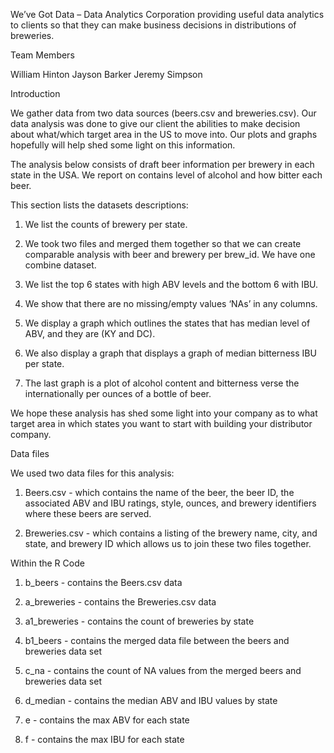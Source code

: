 We’ve Got Data – Data Analytics Corporation providing useful data analytics to clients so that they can make business decisions in distributions of breweries.

Team Members

William Hinton
Jayson Barker
Jeremy Simpson

Introduction

We gather data from two data sources (beers.csv and breweries.csv). Our data analysis was done to give our client the abilities to make decision about what/which target area in the US to move into. Our plots and graphs hopefully will help shed some light on this information.

The analysis below consists of draft beer information per brewery in each state in the USA. We report on contains level of alcohol and how bitter each beer.

This section lists the datasets descriptions:

1. We list the counts of brewery per state.

2. We took two files and merged them together so that we can create comparable analysis with beer and brewery per brew_id. We have one combine dataset.

3. We list the top 6 states with high ABV levels and the bottom 6 with IBU.

4. We show that there are no missing/empty values ‘NAs’ in any columns.

5. We display a graph which outlines the states that has median level of ABV, and they are (KY and DC).

6. We also display a graph that displays a graph of median bitterness IBU per state.

7. The last graph is a plot of alcohol content and bitterness verse the internationally per ounces of a bottle of beer.

We hope these analysis has shed some light into your company as to what target area in which states you want to start with building your distributor company.

Data files

We used two data files for this analysis:

1. Beers.csv - which contains the name of the beer, the beer ID, the associated ABV and IBU ratings, style, ounces, and brewery identifiers where these beers are served.

2. Breweries.csv - which contains a listing of the brewery name, city, and state, and brewery ID which allows us to join these two files together.

Within the R Code

1. b_beers - contains the Beers.csv data

2. a_breweries - contains the Breweries.csv data

3. a1_breweries  - contains the count of breweries by state

4. b1_beers - contains the merged data file between the beers and breweries data set

5. c_na - contains the count of NA values from the merged beers and breweries data set

6. d_median - contains the median ABV and IBU values by state

7. e - contains the max ABV for each state

8. f - contains the max IBU for each state
